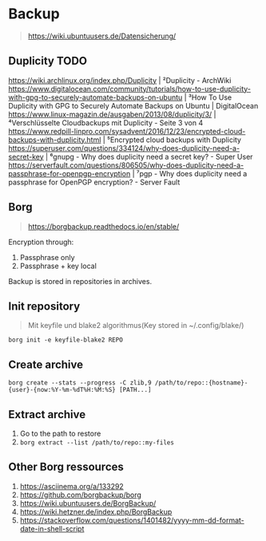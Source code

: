 # Backup

> https://wiki.ubuntuusers.de/Datensicherung/

## Duplicity TODO

https://wiki.archlinux.org/index.php/Duplicity | ²Duplicity - ArchWiki
https://www.digitalocean.com/community/tutorials/how-to-use-duplicity-with-gpg-to-securely-automate-backups-on-ubuntu | ³How To Use Duplicity with GPG to Securely Automate Backups on Ubuntu | DigitalOcean
https://www.linux-magazin.de/ausgaben/2013/08/duplicity/3/ | ⁴Verschlüsselte Cloudbackups mit Duplicity - Seite 3 von 4
https://www.redpill-linpro.com/sysadvent/2016/12/23/encrypted-cloud-backups-with-duplicity.html | ⁵Encrypted cloud backups with Duplicity
https://superuser.com/questions/334124/why-does-duplicity-need-a-secret-key | ⁶gnupg - Why does duplicity need a secret key? - Super User
https://serverfault.com/questions/806505/why-does-duplicity-need-a-passphrase-for-openpgp-encryption | ⁷pgp - Why does duplicity need a passphrase for OpenPGP encryption? - Server Fault

## Borg

> https://borgbackup.readthedocs.io/en/stable/

Encryption through:

1. Passphrase only
2. Passphrase + key local

Backup is stored in repositories in archives.

## Init repository

> Mit keyfile und blake2 algorithmus(Key stored in ~/.config/blake/)

`borg init -e keyfile-blake2 REPO`

## Create archive

`borg create --stats --progress -C zlib,9 /path/to/repo::{hostname}-{user}-{now:%Y-%m-%dT%H:%M:%S} [PATH...]`

## Extract archive

1. Go to the path to restore
2. `borg extract --list /path/to/repo::my-files`

## Other Borg ressources

1. https://asciinema.org/a/133292
2. https://github.com/borgbackup/borg
3. https://wiki.ubuntuusers.de/BorgBackup/
4. https://wiki.hetzner.de/index.php/BorgBackup
5. https://stackoverflow.com/questions/1401482/yyyy-mm-dd-format-date-in-shell-script
